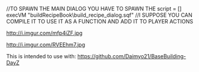 //TO SPAWN THE MAIN DIALOG YOU HAVE TO SPAWN THE script = [] execVM "buildRecipeBook\build_recipe_dialog.sqf"
//I SUPPOSE YOU CAN COMPILE IT TO USE IT AS A FUNCTION AND ADD IT TO PLAYER ACTIONS


http://i.imgur.com/mfp4iZF.jpg

http://i.imgur.com/RVEEhm7.jpg

This is intended to use with: https://github.com/Daimyo21/BaseBuilding-DayZ
